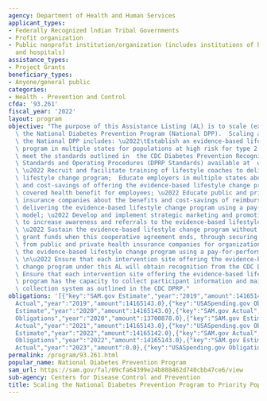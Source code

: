 ```yaml
---
agency: Department of Health and Human Services
applicant_types:
- Federally Recognized lndian Tribal Governments
- Profit organization
- Public nonprofit institution/organization (includes institutions of higher education
  and hospitals)
assistance_types:
- Project Grants
beneficiary_types:
- Anyone/general public
categories:
- Health - Prevention and Control
cfda: '93.261'
fiscal_year: '2022'
layout: program
objective: "The purpose of this Assistance Listing (AL) is to scale (expand) and sustain\
  \ the National Diabetes Prevention Program (National DPP).  Scaling and sustaining\
  \ the National DPP includes: \u2022\tEstablish an evidence-based lifestyle change\
  \ program in multiple states for populations at high risk for type 2 diabetes that\
  \ meet the standards outlined in  the CDC Diabetes Prevention Recognition Program\
  \ Standards and Operating Procedures (DPRP Standards) available at  www.cdc.gov/diabetes/prevention/recognition;\
  \ \u2022 Recruit and facilitate training of lifestyle coaches to deliver the evidence-based\
  \ lifestyle change program;  Educate employers in multiple states about the benefits\
  \ and cost-savings of offering the evidence-based lifestyle change program as a\
  \ covered health benefit for employees; \u2022 Educate public and private health\
  \ insurance companies about the benefits and cost-savings of reimbursing organizations\
  \ delivering the evidence-based lifestyle change program using a pay-for-performance\
  \ model; \u2022 Develop and implement strategic marketing and promotional activities\
  \ to increase awareness and referrals to the evidence-based lifestyle change program;\
  \ \u2022 Sustain the evidence-based lifestyle change program without government\
  \ grant funds when this cooperative agreement ends, through securing voluntary reimbursement\
  \ from public and private health insurance companies for organizations delivering\
  \ the evidence-based lifestyle change program using a pay-for-performance model;\
  \ \n\u2022 Ensure that each intervention site offering the evidence-based lifestyle\
  \ change program under this AL will obtain recognition from the CDC DPRP.  \u2022\
  \ Ensure that each intervention site offering the evidence-based lifestyle change\
  \ program has the capacity to collect participant information and maintain a data\
  \ collection system as outlined in the CDC DPRP."
obligations: '[{"key":"SAM.gov Estimate","year":"2019","amount":14165143.0},{"key":"SAM.gov
  Actual","year":"2019","amount":14165143.0},{"key":"USASpending.gov Obligations","year":"2019","amount":14165143.0},{"key":"SAM.gov
  Estimate","year":"2020","amount":14165143.0},{"key":"SAM.gov Actual","year":"2020","amount":14165143.0},{"key":"USASpending.gov
  Obligations","year":"2020","amount":13700878.0},{"key":"SAM.gov Estimate","year":"2021","amount":14165143.0},{"key":"SAM.gov
  Actual","year":"2021","amount":14165143.0},{"key":"USASpending.gov Obligations","year":"2021","amount":13769601.21},{"key":"SAM.gov
  Estimate","year":"2022","amount":14165142.0},{"key":"SAM.gov Actual","year":"2022","amount":14165142.0},{"key":"USASpending.gov
  Obligations","year":"2022","amount":14165143.0},{"key":"SAM.gov Estimate","year":"2023","amount":14165142.0},{"key":"SAM.gov
  Actual","year":"2023","amount":0.0},{"key":"USASpending.gov Obligations","year":"2023","amount":0.0}]'
permalink: /program/93.261.html
popular_name: National Diabetes Prevention Program
sam_url: https://sam.gov/fal/09cfa64399e24b888462d740cbb47ce6/view
sub-agency: Centers for Disease Control and Prevention
title: Scaling the National Diabetes Prevention Program to Priority Populations
---
```

